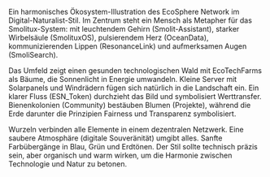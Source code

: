 Ein harmonisches Ökosystem-Illustration des EcoSphere Network im Digital-Naturalist-Stil. Im Zentrum steht ein Mensch als Metapher für das Smolitux-System: mit leuchtendem Gehirn (Smolit-Assistant), starker Wirbelsäule (SmolituxOS), pulsierendem Herz (OceanData), kommunizierenden Lippen (ResonanceLink) und aufmerksamen Augen (SmoliSearch). 

Das Umfeld zeigt einen gesunden technologischen Wald mit EcoTechFarms als Bäume, die Sonnenlicht in Energie umwandeln. Kleine Server mit Solarpanels und Windrädern fügen sich natürlich in die Landschaft ein. Ein klarer Fluss (ESN_Token) durchzieht das Bild und symbolisiert Werttransfer. Bienenkolonien (Community) bestäuben Blumen (Projekte), während die Erde darunter die Prinzipien Fairness und Transparenz symbolisiert.

Wurzeln verbinden alle Elemente in einem dezentralen Netzwerk. Eine saubere Atmosphäre (digitale Souveränität) umgibt alles. Sanfte Farbübergänge in Blau, Grün und Erdtönen. Der Stil sollte technisch präzis sein, aber organisch und warm wirken, um die Harmonie zwischen Technologie und Natur zu betonen.
